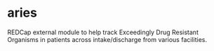 # aries
REDCap external module to help track Exceedingly Drug Resistant Organisms in patients across intake/discharge from various facilities.
